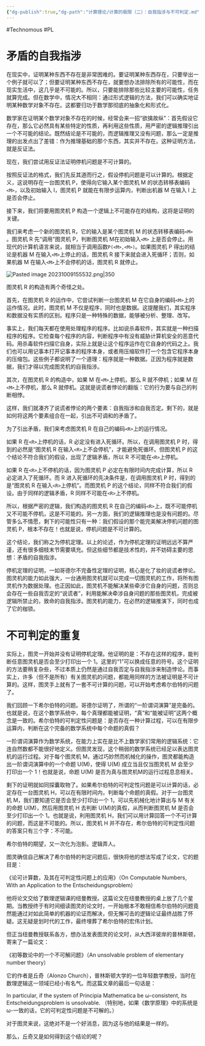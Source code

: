 ```yaml
---
{"dg-publish":true,"dg-path":"计算理论/计算的极限（二）：自我指涉与不可判定.md","permalink":"/计算理论/计算的极限（二）：自我指涉与不可判定/","created":"2023-10-09T15:54:44.000+08:00","updated":"2024-11-19T10:43:48.843+08:00"}
---
```


#Technomous #PL 

# 矛盾的自我指涉

在现实中，证明某种东西不存在是非常困难的。要证明某种东西存在，只要举出一个例子就可以了；但要证明某种东西不存在，就要想办法排除所有的可能性，而在现实生活中，这几乎是不可能的。所以，只要能排除那些比较主要的可能性，任务就算完成。但在数学中，情况大不相同：通过形式逻辑的方法，我们可以确实地证明某种数学对象不存在。这都要归功于数学那彻底的抽象化和形式化。

数学家在证明某个数学对象不存在的时候，经常会来一招“欲擒故纵”：首先假设它存在，那么它必然具有某些特定的性质，再利用这些性质，用严密的逻辑推理引出一个不可能的结论。既然结论是不可能的，而逻辑推理又没有问题，那么一定是推理的出发点出了差错：作为推理基础的那个东西，其实并不存在。这种证明方法，就是反证法。

现在，我们尝试用反证法证明停机问题是不可计算的。

按照反证法的格式，我们先反其道而行之，假设停机问题是可以计算的。根据定义，这说明存在一台图灵机 P，使得向它输入某个图灵机 M 的状态转移表编码 `<M>`，以及初始输入 I，图灵机 P 就能在有限步运算内，判断出机器 M 在输入 I 上是否会停止。

接下来，我们将要用图灵机 P 构造一个逻辑上不可能存在的结构，这将是证明的关键。

我们来考虑一个新的图灵机 R，它的输入是某个图灵机 M 的状态转移表编码`<M>` 。图灵机 R 先“调用”图灵机 P，判断图灵机  M在初始输入`<M>` 上是否会停止。用现代的计算机语言来说，就相当于调用函数`P(<M>,<M>)`。如果图灵机 P 得出的结论是机器 M 在输入`<M>`上停止的话，图灵机 R 接下来就会进入死循环；否则，如果机器 M 在输入`<M>`上不会停机的话，图灵机 R 就停止。

![Pasted image 20231009155532.png|350](/img/user/0.Asset/resource/Pasted%20image%2020231009155532.png)

图灵机 R 的构造有两个奇怪之处。

首先，在图灵机 R 的运作中，它尝试判断一台图灵机 M 在它自身的编码`<M>`上的运作情况。此时，图灵机 M 不仅是程序，同时也是数据。这提醒我们，其实程序和数据没有实质的区别。程序只是一种特殊的数据，能够被分析、整理、改写。

事实上，我们每天都在使用处理程序的程序。比如说杀毒软件，其实就是一种扫描程序的程序。它检查每个程序的内容，判断程序中有没有威胁计算机安全的恶意代码。用杀毒软件扫描它自身，实际上就是让这个程序运作在它自身的代码之上。我们也可以用记事本打开记事本的程序本身，或者用压缩软件打一个包含它程序本身的压缩包。这些例子都说明了一个道理：程序就是一种数据。正因为程序就是数据，我们才得以完成图灵机的自我指涉。

其次，在图灵机 R 的构造中，如果 M 在`<M>`上停机，那么 R 就不停机；如果 M 在`<M>`上不停机，那么 R 就停机。这就是说谎者悖论的翻版：它的行为要与自己的判断相悖。

这样，我们就凑齐了说谎者悖论的两个要素：自我指涉和自我否定。剩下的，就是如何将这两个要素组合在一起，引出不可调和的矛盾了。

为了引出矛盾，我们来考虑图灵机 R 在自己的编码`<R>`上的运行情况。

如果 R 在`<R>`上停机的话，R 必定没有进入死循环。所以，在调用图灵机 P 时，得到的必然是“图灵机 R 在输入`<R>`上不会停机”，才能避免死循环。但图灵机 P 的这个结论不符合我们的假设，出现了逻辑矛盾，所以 R 不可能在`<R>`上停机。

如果 R 在`<R>`上不停机的话，因为图灵机 P 必定在有限时间内完成计算，所以 R 必定进入了死循环。而 R 进入死循环的先决条件是，在调用图灵机 P 时，得到的是“图灵机 R 在输入`<R>`上停机”。而图灵机 P 的这个结论，同样不符合我们的假设。由于同样的逻辑矛盾，R 同样不可能在`<R>`上不停机。

所以，根据严密的逻辑，我们构造的图灵机 R 在自己的编码`<R>`上，既不可能停机又不可能不停机，这是不可能的。另一方面，我们的逻辑推理也是没有问题的。尽管多么不情愿，剩下的可能性只有一种：我们假设的那个能完美解决停机问题的图灵机 P，根本不存在！也就是说，停机问题是不可计算的。

这个结论，我们称之为停机定理。以上的论述，作为停机定理的证明远远不算严谨，还有很多细枝末节需要填充。但这些细节都是技术性的，并不妨碍主要的思想：矛盾的自我指涉。

停机定理的证明，一如哥德尔不完备性定理的证明，核心是化了妆的说谎者悖论。图灵机的能力如此强大，一台通用图灵机就可以完成一切图灵机的工作，将所有图灵机作为数据处理。也正因如此，图灵机不能解决某些牵涉它自身的问题，否则总会存在一些自我否定的“说谎者”，利用能解决牵涉自身问题的那些图灵机，完成被逻辑所禁止的，致命的自我指涉。图灵机的能力，在必然的逻辑推演下，同时也成了它的枷锁。

# 不可判定的重复

实际上，图灵一开始并没有证明停机定理。他证明的是：不存在这样的程序，能判断任意图灵机是否会至少打印出一个 1。这里的“1”可以换成任意的符号。这个证明的方法要稍复杂些，不过本质上仍然是通过自我否定与自我指涉来制造悖论。而事实上，许多（但不是所有）有关图灵机的问题，都能用同样的方法被证明是不可计算的。这样，图灵手上就有了一套不可计算的问题，可以开始考虑希尔伯特的问题了。

我们回顾一下希尔伯特的问题。哥德尔证明了，所谓的“一阶谓词演算”是完备的。也就是说，在这个数学系统中，每个真理都能被证明，“真”和“能被证明”这两个概念是一致的。希尔伯特的可判定性问题是：是否存在一种计算过程，可以在有限步运算内，判断在这个完备的数学系统中每个命题的真假？

一阶谓词演算作为数学系统，在能力上实在是比不上数学家们常用的逻辑系统：它连自然数都不能很好地定义。但图灵发现，这个稍弱的数学系统已经足以表达图灵机的运行过程。对于每个图灵机 M，通过巧妙然而机械化的操作，图灵都能构造出一阶谓词演算中的一个命题 U(M)，使得 U(M) 成立当且仅当图灵机 M 会至少打印出一个 1！也就是说，命题 U(M) 是否为真与图灵机M的运行过程息息相关。

剩下的证明就如同探囊取物了。如果希尔伯特的可判定性问题是可以计算的话，必定存在一台图灵机 H，可以在有限时间内，判断每个命题的真假。对于一台图灵机 M，我们要知道它是否会至少打印出一个 1，可以先机械化地计算出与 M 有关的命题 U(M)，然后用图灵机 H 去判断 U(M)的真假，从而判断图灵机 M 是否会至少打印出一个 1。也就是说，利用图灵机 H，我们可以用计算回答一个不可计算的问题，而这是不可能的。所以，图灵机 H 并不存在，希尔伯特的可判定性问题的答案只有三个字：不可能。

希尔伯特的期望，又一次化为泡影。逻辑弄人。

图灵确信自己解决了希尔伯特的判定问题后，很快将他的想法写成了论文，它的题目是：

《论可计算数，及其在可判定性问题上的应用》（On Computable Numbers, With an Application to the Entscheidungsproblem）

他将论文交给了数理逻辑课的纽曼教授。这篇论文在纽曼教授的桌上放了几个星期。当教授终于有时间细读图灵的论文时，一开始根本不敢相信希尔伯特的问题竟然能通过对如此简单的机器的论证而解决，但无懈可击的逻辑论证最终战胜了怀疑。这无疑是划时代的工作，最终埋葬了希尔伯特的宏伟计划。

但正当纽曼教授联系各方，想办法发表图灵的论文时，从大西洋彼岸的普林斯顿，寄来了一篇论文：

《初等数论中的一个不可解问题》（An unsolvable problem of elementary number theory）

它的作者是丘奇（Alonzo Church），普林斯顿大学的一位年轻数学教授，当时在数理逻辑这一领域已经小有名气。而这篇文章的最后一句话是：

In particular, if the system of Principia Mathematica be ω-consistent, its Entscheidungsproblem is unsolvable.
（特别地，如果《数学原理》中的系统是 ω-一致的话，它的可判定性问题是不可解的。）

对于图灵来说，这绝对不是一个好消息，因为这与他的结果是一样的。

那么，丘奇又是如何得到这个结论的呢？